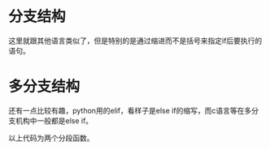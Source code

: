 # 分支结构
这里就跟其他语言类似了，但是特别的是通过缩进而不是括号来指定if后要执行的语句。
# 多分支结构
还有一点比较有趣，python用的elif，看样子是else if的缩写，而c语言等在多分支机构中一般都是else if。

以上代码为两个分段函数。

